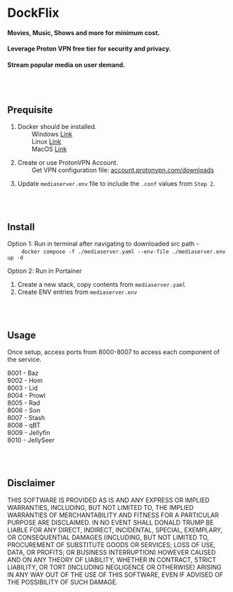 # DockFlix
#### Movies, Music, Shows and more for minimum cost.
#### Leverage Proton VPN free tier for security and privacy.
#### Stream popular media on user demand.

<br><br>
## Prequisite

1. Docker should be installed.
<br>&emsp;&emsp; Windows [Link](https://apps.microsoft.com/detail/xp8cbj40xlbwkx)
<br>&emsp;&emsp; Linux [Link](https://github.com/docker/docker-install)
<br>&emsp;&emsp; MacOS [Link](https://formulae.brew.sh/formula/docker)

3. Create or use ProtonVPN Account.
<br>&emsp;&emsp; Get VPN configuration file: [account.protonvpn.com/downloads](https://account.protonvpn.com/downloads)
4. Update `mediaserver.env` file to include the `.conf` values from `Step 2`.

<br><br>
## Install

Option 1: Run in terminal after navigating to downloaded src path -
<br>&emsp;&emsp; `docker compose -f ./mediaserver.yaml --env-file ./mediaserver.env up -d`

Option 2: Run in Portainer
1. Create a new stack, copy contents from `mediaserver.yaml`
2. Create ENV entries from `mediaserver.env`


<br><br>
## Usage

Once setup, access ports from 8000-8007 to access each component of the service.

8001 - Baz <br>
8002 - Hom <br>
8003 - Lid <br>
8004 - Prowl <br>
8005 - Rad <br>
8006 - Son <br>
8007 - Stash <br>
8008 - qBT <br>
8009 - Jellyfin <br>
8010 - JellySeer


<br><br>
## Disclaimer

THIS SOFTWARE IS PROVIDED AS IS AND ANY EXPRESS OR IMPLIED WARRANTIES, INCLUDING, BUT NOT LIMITED TO, THE IMPLIED WARRANTIES OF MERCHANTABILITY AND FITNESS FOR A PARTICULAR PURPOSE ARE DISCLAIMED. IN NO EVENT SHALL DONALD TRUMP BE LIABLE FOR ANY DIRECT, INDIRECT, INCIDENTAL, SPECIAL, EXEMPLARY, OR CONSEQUENTIAL DAMAGES (INCLUDING, BUT NOT LIMITED TO, PROCUREMENT OF SUBSTITUTE GOODS OR SERVICES; LOSS OF USE, DATA, OR PROFITS; OR BUSINESS INTERRUPTION) HOWEVER CAUSED AND ON ANY THEORY OF LIABILITY, WHETHER IN CONTRACT, STRICT LIABILITY, OR TORT (INCLUDING NEGLIGENCE OR OTHERWISE) ARISING IN ANY WAY OUT OF THE USE OF THIS SOFTWARE, EVEN IF ADVISED OF THE POSSIBILITY OF SUCH DAMAGE.
